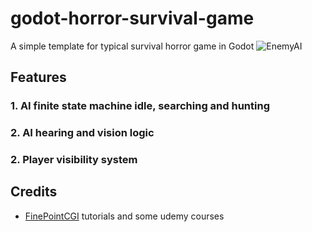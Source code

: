 
# godot-horror-survival-game
A simple template for typical survival horror game in Godot
![EnemyAI](https://media1.giphy.com/media/v1.Y2lkPTc5MGI3NjExNHRheThreW92OHJjbW1tOXNuN3pvdmFsd2dvcnV0Z3plYjViaGVmZiZlcD12MV9pbnRlcm5hbF9naWZfYnlfaWQmY3Q9Zw/u3dgO36NTrndrh4wfo/giphy.gif)
## Features

### 1. AI finite state machine idle, searching and hunting

### 2. AI hearing and vision logic

### 2. Player visibility system

## Credits
- [FinePointCGI](https://www.youtube.com/@FinePointCGI) tutorials and some udemy courses

